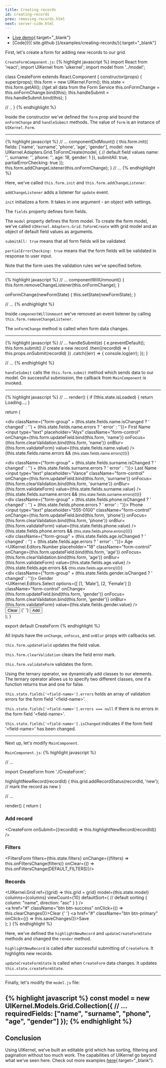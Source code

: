 ```yaml
---
title: Creating records
id: creating-records
prev: removing-records.html
next: server-side.html
---
```


* [Live demo](/examples/creating-records/){:target="_blank"}
* [Code]({{ site.github }}/examples/creating-records/){:target="_blank"}

First, let's create a form for adding new records to our grid.

`CreateFormComponent.js`:
{% highlight javascript %}
import React from 'react';
import UIKernel from 'uikernel';
import model from '../model';

class CreateForm extends React.Component {
  constructor(props) {
    super(props);
    this.form = new UIKernel.Form();
    this.state = this.form.getAll();                     //get all data from the Form Service
    this.onFormChange = this.onFormChange.bind(this);
    this.handleSubmit = this.handleSubmit.bind(this);
  }

  // ..
}
{% endhighlight %}

Inside the constructor we've defined the `form` prop and bound the `onFormChange` and `handleSubmit` methods.
The value of `form` is an instance of `UIKernel.Form`.

---

{% highlight javascript %}
// ...
componentDidMount() {
  this.form.init({
    fields: ['name', 'surname', 'phone', 'age', 'gender'],
    model: new UIKernel.Adapters.Grid.ToFormCreate(model, { // default field values
      name: '',
      surname: '',
      phone: '',
      age: 18,
      gender: 1
    }),
    submitAll: true,
    partialErrorChecking: true
  });
  this.form.addChangeListener(this.onFormChange);
}
// ...
{% endhighlight %}

Here, we've called `this.form.init` and `this.form.addChangeListener`.

`addChangeListener` adds a listener for `update` event.

`init` initializes a form. It takes in one argument - an object with settings.

The `fields` property defines form fields.

The `model` property defines the form model. To create the form model, we've called `UIKernel.Adapters.Grid.ToFormCreate`
with grid model and an object of default field values as arguments.

`submitAll: true` means that all form fields will be validated.

`partialErrorChecking: true` means that the form fields will be validated in response to user input.

Note that the form uses the validation rules we've specified before.

---

{% highlight javascript %}
// ...
componentWillUnmount() {
  this.form.removeChangeListener(this.onFormChange);
}

onFormChange(newFormState) {
  this.setState(newFormState);
}

// ...
{% endhighlight %}

Inside `componentWillUnmount` we've removed an event listener by calling `this.form.removeChangeListener`.

The `onFormChange` method is called when form data changes.

---

{% highlight javascript %}
// ...
handleSubmit(e) {
  e.preventDefault();
  this.form.submit() // create a new record
    .then((recordId) => {
      this.props.onSubmit(recordId)
    })
    .catch((err) => {
      console.log(err);
    });
}

// ...
{% endhighlight %}

`handleSubmit` calls the `this.form.submit` method which sends data to our model.
On successful submission, the  callback from  `MainComponent` is invoked.

---

{% highlight javascript %}
// ...
render() {
  if (!this.state.isLoaded) {
    return <span>Loading...</span>;
  }

  return (
    <div>
      <form className="form-horizontal edit-form" onSubmit={this.handleSubmit}>
        <div className={"form-group" + (this.state.fields.name.isChanged ? ' changed' : '') +
        (this.state.fields.name.errors ? ' error' : '')}>
          <label className="col-sm-3 control-label">First Name</label>
          <div className="col-sm-9">
            <input
              type="text"
              placeholder="Alyx"
              className="form-control"
              onChange={this.form.updateField.bind(this.form, 'name')}
              onFocus={this.form.clearValidation.bind(this.form, 'name')}
              onBlur={this.form.validateForm}
              value={this.state.fields.name.value}
            />
            {this.state.fields.name.errors &&
            <small className="control-label">{this.state.fields.name.errors[0]}</small>}
          </div>
        </div>
        <div
          className={"form-group" + (this.state.fields.surname.isChanged ? ' changed' : '') +
          (this.state.fields.surname.errors ? ' error' : '')}>
          <label className="col-sm-3 control-label">Last Name</label>
          <div className="col-sm-9">
            <input
              type="text"
              placeholder="Vance"
              className="form-control"
              onChange={this.form.updateField.bind(this.form, 'surname')}
              onFocus={this.form.clearValidation.bind(this.form, 'surname')}
              onBlur={this.form.validateForm}
              value={this.state.fields.surname.value}
            />
            {this.state.fields.surname.errors &&
            <small className="control-label">{this.state.fields.surname.errors[0]}</small>}
          </div>
        </div>
        <div
          className={"form-group" + (this.state.fields.phone.isChanged ? ' changed' : '') +
          (this.state.fields.phone.errors ? ' error' : '')}>
          <label className="col-sm-3 control-label">Phone</label>
          <div className="col-sm-9">
            <input
              type="text"
              placeholder="555-0100"
              className="form-control"
              onChange={this.form.updateField.bind(this.form, 'phone')}
              onFocus={this.form.clearValidation.bind(this.form, 'phone')}
              onBlur={this.form.validateForm}
              value={this.state.fields.phone.value}
            />
            {this.state.fields.phone.errors &&
            <small className="control-label">{this.state.fields.phone.errors[0]}</small>}
          </div>
        </div>
        <div
          className={"form-group" + (this.state.fields.age.isChanged ? ' changed' : '') +
          (this.state.fields.age.errors ? ' error' : '')}>
          <label className="col-sm-3 control-label">Age</label>
          <div className="col-sm-9">
            <UIKernel.Editors.Number
              placeholder="18"
              className="form-control"
              onChange={this.form.updateField.bind(this.form, 'age')}
              onFocus={this.form.clearValidation.bind(this.form, 'age')}
              onBlur={this.form.validateForm}
              value={this.state.fields.age.value}
            />
            {this.state.fields.age.errors &&
            <small className="control-label">{this.state.fields.age.errors[0]}</small>}
          </div>
        </div>
        <div
          className={"form-group" + (this.state.fields.gender.isChanged ? ' changed' : '')}>
          <label className="col-sm-3 control-label">Gender</label>
          <div className="col-sm-9">
            <UIKernel.Editors.Select
              options={[
                [1, 'Male'],
                [2, 'Female']
              ]}
              className="form-control"
              onChange={this.form.updateField.bind(this.form, 'gender')}
              onFocus={this.form.clearValidation.bind(this.form, 'gender')}
              onBlur={this.form.validateForm}
              value={this.state.fields.gender.value}
            />
          </div>
        </div>
        <div className="form-group">
          <div className="col-sm-offset-3 col-sm-9">
            <button type="button" className="btn btn-success" onClick={this.form.clearChanges}>
              Clear
            </button>
            {' '}
            <button type="submit" className="btn btn-primary">
              Add
            </button>
          </div>
        </div>
      </form>
    </div>
  );
}

export default CreateForm
{% endhighlight %}

All inputs have the `onChange`, `onFocus`, and `onBlur` props with callbacks set.

`this.form.updateField` updates the field value.

`this.form.clearValidation` clears the field error mark.

`this.form.validateForm` validates the form.

Using the ternary operator, we dynamically add classes to our elements.
The ternary operator allows us to specify two different classes, one if a function returns true and one for false.

`this.state.fields['<field-name>'].errors` holds an array of validation errors for the form field '\<field-name\>'.

`this.state.fields['<field-name>'].errors === null` if there is no errors in the form field '\<field-name\>'.

`this.state.fields['<field-name>'].isChanged` indicates if the form field '\<field-name\>' has been changed.

---

Next up, let's modify `MainComponent`.

`MainComponent.js`:
{% highlight javascript %}

// ...

import CreateForm from './CreateForm';

highlightNewRecord(recordId) {
  this.grid.addRecordStatus(recordId, 'new'); // mark the record as new
}

// ...

render() {
    return (
      <div>
        <div className="row">
          <div className="col-sm-8">
            <div className="panel panel-primary">
              <div className="panel-heading">
                <h3 className="panel-title">Add record</h3>
              </div>
              <div className="panel-body">
                <CreateForm
                  onSubmit={(recordId) => this.highlightNewRecord(recordId)}
                />
              </div>
            </div>
          </div>
          <div className="col-sm-4">
            <div className="panel panel-primary">
              <div className="panel-heading">
                <h3 className="panel-title">Filters</h3>
              </div>
              <div className="panel-body">
                <FiltersForm filters={this.state.filters}
                  onChange={(filters) => this.onFiltersChange(filters)}
                  onClear={() => this.onFiltersChange(DEFAULT_FILTERS)}/>
              </div>
            </div>
          </div>
        </div>
        <div className="row">
          <div className="col-sm-12">
            <div className="panel panel-info">
              <div className="panel-heading">
                <h3 className="panel-title">Records</h3>
              </div>
              <UIKernel.Grid
                ref={(grid) => this.grid = grid}
                model={this.state.model}
                columns={columns}
                viewCount={10}
                defaultSort={ // default sorting
                  {
                    column: "name",
                    direction: "asc"
                  }
                }
              />
              <div className="panel-footer">
                <a href="#" className="btn btn-success" onClick={() => this.clearChanges()}>Clear</a>
                {' '}
                <a href="#" className="btn btn-primary" onClick={() => this.saveChanges()}>Save</a>
              </div>
            </div>
          </div>
        </div>
      </div>
    );
  }
{% endhighlight %}

Here, we've defined the `highlightNewRecord` and `updateCreateFormState` methods and changed the `render` method.

`highlightNewRecord` is called after successful submitting of `CreateForm`. It highlights new records.

`updateCreateFormState` is called when `CreateForm` data changes. It updates `this.state.createFormState`.

---

Finally, let's modify the `model.js` file:

{% highlight javascript %}
const model = new UIKernel.Models.Grid.Collection({
  // ...
  requiredFields: ["name", "surname", "phone", "age", "gender"]
});
{% endhighlight %}
---

## Conclusion
Using UIKernel, we’ve built an editable grid which has sorting, filtering and pagination without too much work.
The capabilities of UIKernel go beyond what we’ve seen here. Check out more examples [here](../examples){:target="_blank"}.

